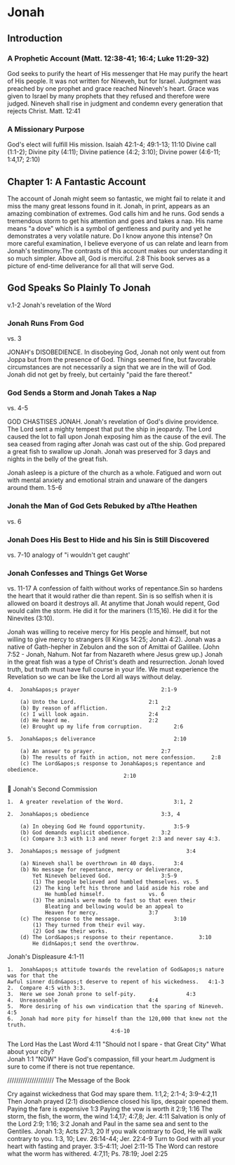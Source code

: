 # Jonah

## Introduction

### A Prophetic Account (Matt. 12:38-41; 16:4; Luke 11:29-32)
God seeks to purify the heart of His messenger that He may purify the heart of His people. It was not written for Nineveh, but for Israel. 
Judgment was preached by one prophet and grace reached Nineveh&apos;s heart.
Grace was given to Israel by many prophets that they refused and therefore were judged.
Nineveh shall rise in judgment and condemn every generation that rejects Christ. Matt. 12:41

### A Missionary Purpose
God&apos;s elect will fulfill His mission.	Isaiah 42:1-4; 49:1-13; 11:10
Divine call	(1:1-2); Divine pity (4:11); Divine patience (4:2; 3:10); Divine power (4:6-11; 1:4,17; 2:10)

## Chapter 1: A Fantastic Account
The account of Jonah might seem so fantastic, we might fail to relate it and miss the many great lessons found in it. Jonah, in print, appears as an amazing combination of extremes. God calls him and he runs. God sends a tremendous storm to get his attention and goes and takes a nap. His name means &quot;a dove&quot; which is a symbol of gentleness and purity and yet he demonstrates a very volatile nature.
Do I know anyone this intense? On more careful examination, I believe everyone of us can relate and learn from Jonah&apos;s testimony.The contrasts of this account makes our understanding it so much simpler.
Above all, God is merciful.			2:8
This book serves as a picture of end-time deliverance for all that will serve God.

## God Speaks So Plainly To Jonah
v.1-2
Jonah&apos;s revelation of the Word

### Jonah Runs From God

vs. 3

JONAH&apos;s DISOBEDIENCE. In disobeying God, Jonah not only went out from Joppa but from the presence of God. Things seemed fine, but favorable circumstances are not necessarily a sign that we are in the will of God. Jonah did not get by freely, but certainly &quot;paid the fare thereof.&quot;


### God Sends a Storm and Jonah Takes a Nap

vs. 4-5

GOD CHASTISES JONAH. Jonah&apos;s revelation of God&apos;s divine providence. The Lord sent a mighty tempest that put the ship in jeopardy. The Lord caused the lot to fall upon Jonah exposing him as the cause of the evil. The sea ceased from raging after Jonah was cast out of the ship. God prepared a great fish to swallow up Jonah. Jonah was preserved for 3 days and nights in the belly of the great fish.

Jonah asleep is a picture of the church as a whole. Fatigued and worn out with mental anxiety and emotional strain and unaware of the dangers around them. 1:5-6
### Jonah the Man of God Gets Rebuked by aTthe Heathen

vs. 6

### Jonah Does His Best to Hide and his Sin is Still Discovered

vs. 7-10 
analogy of &quot;i wouldn&apos;t get caught&apos;

### Jonah Confesses and Things Get Worse
vs. 11-17
A confession of faith without works of repentance.Sin so hardens the heart that it would rather die than repent. Sin is so selfish when it is allowed on board it destroys all. At anytime that Jonah would repent, God would calm the storm. He did it for the mariners (1:15,16). He did it for the Ninevites (3:10).








Jonah was willing to receive mercy for His people and himself, but not willing to give mercy to strangers (II Kings 14:25; Jonah 4:2). 
Jonah was a native of Gath-hepher in Zebulon and the son of Amittai of Galillee. (John 7:52 - Jonah, Nahum. Not far from Nazareth where Jesus grew up.) 
Jonah in the great fish was a type of Christ&apos;s death and resurrection. Jonah loved truth, but truth must have full course in your life. We must experience the Revelation so we can be like the Lord all ways without delay.



	4.	Jonah&apos;s prayer							 2:1-9

		(a)	Unto the Lord.						 2:1
		(b)	By reason of affliction.				 2:2
		(c)	I will look again.					 2:4
		(d)	He heard me.						 2:2
		(e)	Brought up my life from corruption.			 2:6

	5.	Jonah&apos;s deliverance						 2:10

		(a)	An answer to prayer.					 2:7
		(b)	The results of faith in action, not mere confession.	 2:8
		(c)	The Lord&apos;s response to Jonah&apos;s repentance and obedience.
										 2:10

Jonah&apos;s Second Commission

	1.	A greater revelation of the Word.				 3:1, 2

	2.	Jonah&apos;s obedience						 3:3, 4

		(a)	In obeying God He found opportunity.		 3:5-9
		(b)	God demands explicit obedience.			 3:2
		(c)	Compare 3:3 with 1:3 and never forget 2:3 and never say 4:3.

	3.	Jonah&apos;s message of judgment					 3:4

		(a)	Nineveh shall be overthrown in 40 days.		 3:4
		(b)	No message for repentance, mercy or deliverance, 
			Yet Nineveh believed God. 				 3:5-9
			(1)	The people believed and humbled themselves. vs. 5
			(2)	The king left his throne and laid aside his robe and
				He humbled himself.				 vs. 6
			(3)	The animals were made to fast so that even their
				Bleating and bellowing would be an appeal to 
				Heaven for mercy.				 3:7
		(c)	The response to the message.				 3:10
			(1)	They turned from their evil way.
			(2)	God saw their works.
		(d)	The Lord&apos;s response to their repentance.		 3:10
			He didn&apos;t send the overthrow.

Jonah&apos;s Displeasure							 4:1-11

	1.	Jonah&apos;s attitude towards the revelation of God&apos;s nature was for that the 
	Awful sinner didn&apos;t deserve to repent of his wickedness.	4:1-3
	2.	Compare 4:5 with 3:3.
	3.	Here we see Jonah prone to self-pity.				 4:3
	4.	Unreasonable							 4:4
	5.	More desiring of his own vindication that the sparing of Nineveh. 4:5
	6.	Jonah had more pity for himself than the 120,000 that knew not the truth.
					 				 4:6-10

The Lord Has the Last Word						 4:11
	&quot;Should not I spare - that Great City&quot; What about your city?		
Jonah 1:1 &quot;NOW&quot;
Have God&apos;s compassion, fill your heart.m
Judgment is sure to come if there is not true repentance.


/////////////////////
The Message of the Book

Cry against wickedness that God may spare them. 1:1,2; 2:1-4; 3:9-4:2,11
Then Jonah prayed (2:1) disobedience closed his lips, despair opened them.
Paying the fare is expensive			1:3
Paying the vow is worth it			2:9; 1:16
The storm, the fish, the worm, the wind 	1:4,17; 4:7,8; Jer. 4:11
Salvation is only of the Lord			2:9; 1:16; 3:2
Jonah and Paul in the same sea and sent to the Gentiles. Jonah 1:3; Acts 27:3, 20
If you walk contrary to God, He will walk contrary to you. 1:3, 10; Lev. 26:14-44; Jer. 22:4-9
Turn to God with all your heart with fasting and prayer. 3:5-4:11; Joel 2:11-15
The Word can restore what the worm has withered. 4:7,11; Ps. 78:19; Joel 2:25
